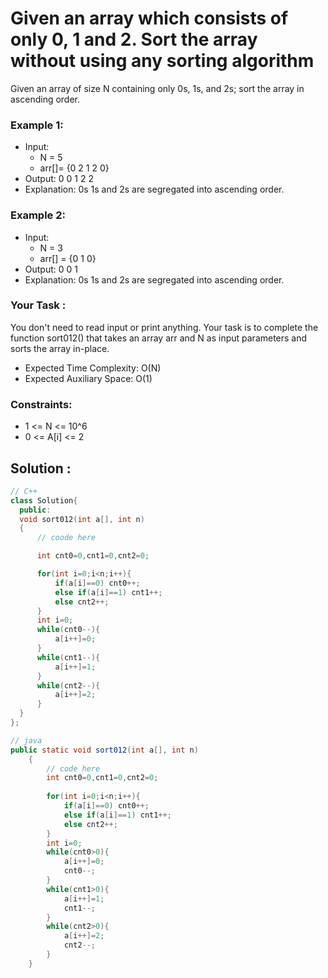 # Given an array which consists of only 0, 1 and 2. Sort the array without using any sorting algorithm

Given an array of size N containing only 0s, 1s, and 2s; sort the array in ascending order.

### Example 1:

- Input: 
  - N = 5
  - arr[]= {0 2 1 2 0}
- Output:
  0 0 1 2 2
- Explanation:
0s 1s and 2s are segregated 
into ascending order.

### Example 2:

- Input: 
  - N = 3
  - arr[] = {0 1 0}
- Output:
0 0 1
- Explanation:
0s 1s and 2s are segregated 
into ascending order.

### **Your Task :**
You don't need to read input or print anything. Your task is to complete the function sort012() that takes an array arr and N as input parameters and sorts the array in-place.

- Expected Time Complexity: O(N)
- Expected Auxiliary Space: O(1)

### Constraints:
- 1 <= N <= 10^6
- 0 <= A[i] <= 2

## Solution :

```C++
// C++
class Solution{
  public:
  void sort012(int a[], int n)
  {
      // coode here 

      int cnt0=0,cnt1=0,cnt2=0;

      for(int i=0;i<n;i++){
          if(a[i]==0) cnt0++;
          else if(a[i]==1) cnt1++;
          else cnt2++;
      }
      int i=0;
      while(cnt0--){
          a[i++]=0;
      }
      while(cnt1--){
          a[i++]=1;
      }
      while(cnt2--){
          a[i++]=2;
      }
  }
};
```

```Java
// java
public static void sort012(int a[], int n)
    {
        // code here 
        int cnt0=0,cnt1=0,cnt2=0;
        
        for(int i=0;i<n;i++){
            if(a[i]==0) cnt0++;
            else if(a[i]==1) cnt1++;
            else cnt2++;
        }
        int i=0;
        while(cnt0>0){
            a[i++]=0;
            cnt0--;
        }
        while(cnt1>0){
            a[i++]=1;
            cnt1--;
        }
        while(cnt2>0){
            a[i++]=2;
            cnt2--;
        }
    }
```
